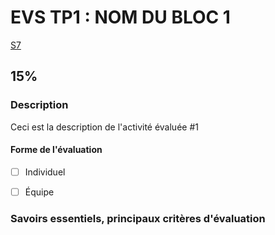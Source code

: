 # EVS TP1 : <!-- varexp:begin BLOC1 -->NOM DU BLOC 1<!-- varexp:end -->

 <!-- varexp:begin SEANCE_EVS_1 -->
[S7](../../01-deroulement/03/)
<!-- varexp:end -->

##  <!-- varexp:begin PONDERATION_EVS_1 -->15%<!-- varexp:end -->

### Description

<!-- varexp:begin DESCRIPTION_EVS_1  -->
Ceci est la description de l'activité évaluée #1
<!-- varexp:end -->

#### Forme de l'évaluation

* [ ] Individuel
* [ ] Équipe


### Savoirs essentiels, principaux critères d'évaluation
 
